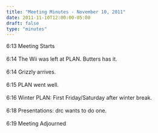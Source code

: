 ```yaml
---
title: "Meeting Minutes - November 10, 2011"
date: 2011-11-10T12:00:00-05:00
draft: false
type: "minutes"
---
```


6:13 Meeting Starts<br />
<br />
6:14 The Wii was left at PLAN. Butters has it.<br />
<br />
6:14 Grizzly arrives.<br />
<br />
6:15 PLAN went well.<br />
<br />
6:16 Winter PLAN: First Friday/Saturday after winter break.<br />
<br />
6:18 Presentations: drc wants to do one.<br />
<br />
6:19 Meeting Adjourned